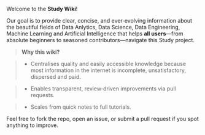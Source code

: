 Welcome to the **Study Wiki**!  

Our goal is to provide clear, concise, and ever‑evolving information about the beautiful fields of Data Anlytics, Data Science, Data Engineering, Machine Learning and Artificial Intelligence that helps **all users**—from absolute beginners to seasoned contributors—navigate this Study project.

> **Why this wiki?**

> * Centralises quality and easily accessible knowledge because most information in the internet is incomplete, unsatisfactory, dispersed and paid.

> * Enables transparent, review‑driven improvements via pull requests.

> * Scales from quick notes to full tutorials.

Feel free to fork the repo, open an issue, or submit a pull request if you spot anything to improve.
